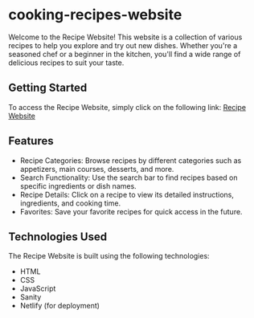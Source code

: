# cooking-recipes-website

Welcome to the Recipe Website! This website is a collection of various recipes to help you explore and try out new dishes. Whether you're a seasoned chef or a beginner in the kitchen, you'll find a wide range of delicious recipes to suit your taste.

## Getting Started

To access the Recipe Website, simply click on the following link: [Recipe Website](https://main--bucolic-croissant-b1c4be.netlify.app/_app/recipes/index.html)

## Features

- Recipe Categories: Browse recipes by different categories such as appetizers, main courses, desserts, and more.
- Search Functionality: Use the search bar to find recipes based on specific ingredients or dish names.
- Recipe Details: Click on a recipe to view its detailed instructions, ingredients, and cooking time.
- Favorites: Save your favorite recipes for quick access in the future.


## Technologies Used

The Recipe Website is built using the following technologies:

- HTML
- CSS
- JavaScript
- Sanity
- Netlify (for deployment)
